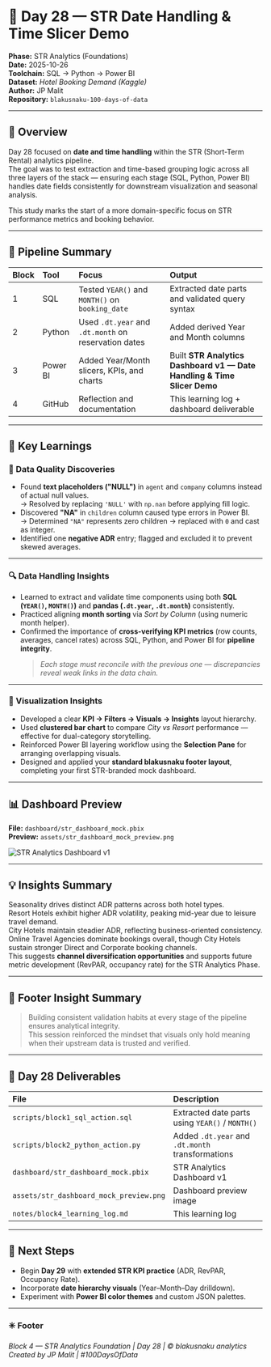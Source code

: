 # 📘 **Day 28 — STR Date Handling & Time Slicer Demo**
**Phase:** STR Analytics (Foundations)  
**Date:** 2025-10-26  
**Toolchain:** SQL → Python → Power BI  
**Dataset:** *Hotel Booking Demand (Kaggle)*  
**Author:** JP Malit  
**Repository:** `blakusnaku-100-days-of-data`

---

## 🧭 **Overview**
Day 28 focused on **date and time handling** within the STR (Short-Term Rental) analytics pipeline.  
The goal was to test extraction and time-based grouping logic across all three layers of the stack — ensuring each stage (SQL, Python, Power BI) handles date fields consistently for downstream visualization and seasonal analysis.  

This study marks the start of a more domain-specific focus on STR performance metrics and booking behavior.

---

## 🔁 **Pipeline Summary**

| Block | Tool | Focus | Output |
|:--|:--|:--|:--|
| 1 | SQL | Tested `YEAR()` and `MONTH()` on `booking_date` | Extracted date parts and validated query syntax |
| 2 | Python | Used `.dt.year` and `.dt.month` on reservation dates | Added derived Year and Month columns |
| 3 | Power BI | Added Year/Month slicers, KPIs, and charts | Built **STR Analytics Dashboard v1 — Date Handling & Time Slicer Demo** |
| 4 | GitHub | Reflection and documentation | This learning log + dashboard deliverable |

---

## 🧠 **Key Learnings**

### 🧩 Data Quality Discoveries
- Found **text placeholders ("NULL")** in `agent` and `company` columns instead of actual null values.  
  → Resolved by replacing `'NULL'` with `np.nan` before applying fill logic.  
- Discovered **"NA"** in `children` column caused type errors in Power BI.  
  → Determined `"NA"` represents zero children → replaced with `0` and cast as integer.  
- Identified one **negative ADR** entry; flagged and excluded it to prevent skewed averages.  

---

### 🔍 Data Handling Insights
- Learned to extract and validate time components using both **SQL (`YEAR()`, `MONTH()`)** and **pandas (`.dt.year`, `.dt.month`)** consistently.  
- Practiced aligning **month sorting** via *Sort by Column* (using numeric month helper).  
- Confirmed the importance of **cross-verifying KPI metrics** (row counts, averages, cancel rates) across SQL, Python, and Power BI for **pipeline integrity**.  
  > *Each stage must reconcile with the previous one — discrepancies reveal weak links in the data chain.*

---

### 🎨 Visualization Insights
- Developed a clear **KPI → Filters → Visuals → Insights** layout hierarchy.  
- Used **clustered bar chart** to compare *City vs Resort* performance — effective for dual-category storytelling.  
- Reinforced Power BI layering workflow using the **Selection Pane** for arranging overlapping visuals.  
- Designed and applied your **standard blakusnaku footer layout**, completing your first STR-branded mock dashboard.

---

## 📊 **Dashboard Preview**
**File:** `dashboard/str_dashboard_mock.pbix`  
**Preview:** `assets/str_dashboard_mock_preview.png`  

![STR Analytics Dashboard v1](assets/str_dashboard_mock_preview.png)

---

## 💡 **Insights Summary**
Seasonality drives distinct ADR patterns across both hotel types.  
Resort Hotels exhibit higher ADR volatility, peaking mid-year due to leisure travel demand.  
City Hotels maintain steadier ADR, reflecting business-oriented consistency.  
Online Travel Agencies dominate bookings overall, though City Hotels sustain stronger Direct and Corporate booking channels.  
This suggests **channel diversification opportunities** and supports future metric development (RevPAR, occupancy rate) for the STR Analytics Phase.

---

## 📘 **Footer Insight Summary**
> Building consistent validation habits at every stage of the pipeline ensures analytical integrity.  
> This session reinforced the mindset that visuals only hold meaning when their upstream data is trusted and verified.

---

## 🏁 **Day 28 Deliverables**
| File | Description |
|:--|:--|
| `scripts/block1_sql_action.sql` | Extracted date parts using `YEAR()` / `MONTH()` |
| `scripts/block2_python_action.py` | Added `.dt.year` and `.dt.month` transformations |
| `dashboard/str_dashboard_mock.pbix` | STR Analytics Dashboard v1 |
| `assets/str_dashboard_mock_preview.png` | Dashboard preview image |
| `notes/block4_learning_log.md` | This learning log |

---

## 🧩 **Next Steps**
- Begin **Day 29** with **extended STR KPI practice** (ADR, RevPAR, Occupancy Rate).  
- Incorporate **date hierarchy visuals** (Year–Month–Day drilldown).  
- Experiment with **Power BI color themes** and custom JSON palettes.

---

### ✳️ Footer
_Block 4 — STR Analytics Foundation | Day 28 | © blakusnaku analytics_  
_Created by JP Malit | #100DaysOfData_
